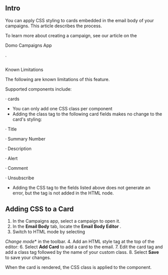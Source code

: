 

Intro
-------

You can apply CSS styling to cards embedded in the email body of your campaigns. This article describes the process.


 To learn more about creating a campaign, see our article on the

Domo Campaigns App

.

##
 Known Limitations

The following are known limitations of this feature.

 Supported components include:


 · cards
* You can only add one CSS class per component
* Adding the class tag to the following card fields makes no change to the card's styling:


 · Title


 · Summary Number


 · Description


 · Alert


 · Comment


 · Unsubscribe
* Adding the CSS tag to the fields listed above does not generate an error, but the tag is not added in the HTML node.

Adding CSS to a Card
----------------------


1. In the Campaigns app, select a campaign to open it.
2. In the
 **Email Body**
 tab, locate the
 **Email Body Editor**
 .
3. Switch to HTML mode by selecting

*Change mode**
 in the toolbar.
4. Add an HTML style tag at the top of the editor: <style>
5. Inside the style tag, write your custom CSS class. Make sure to close the style tag: </style>
6. Select
 **Add Card**
 to add a card to the email.
7. Edit the card tag and add a class tag followed by the name of your custom class.
8. Select
 **Save**
 to save your changes.


 When the card is rendered, the CSS class is applied to the component.


